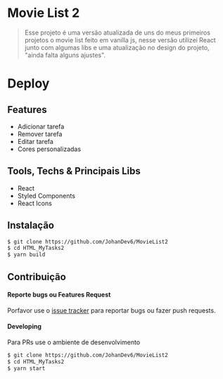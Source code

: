  <!-- <img width='100%' src='https://res.cloudinary.com/tanjirin/image/upload/v1634572054/pklmrn4wsqbzj9sybiao.png'/> -->

# Movie List 2

> Esse projeto é uma versão atualizada de uns do meus primeiros projetos o movie list feito em vanilla js, nesse versão utilizei React junto com algumas libs e uma atualização no design do projeto, "ainda falta alguns ajustes".
# Deploy

<!-- [Vercel Deploy](https://web-getlearn.vercel.app/app) -->

## Features

- Adicionar tarefa
- Remover tarefa
- Editar tarefa
- Cores personalizadas

## Tools, Techs & Principais Libs

- React
- Styled Components
- React Icons

## Instalação

```bash
$ git clone https://github.com/JohanDev6/MovieList2
$ cd HTML_MyTasks2
$ yarn build
```

## Contribuição

#### Reporte bugs ou Features Request

Porfavor use o [issue tracker](https://github.com/JohanDev6/MovieList2/issues) para reportar bugs ou fazer push requests.

#### Developing

Para PRs use o ambiente de desenvolvimento

```bash
$ git clone https://github.com/JohanDev6/MovieList2
$ cd HTML_MyTasks2
$ yarn start
```
